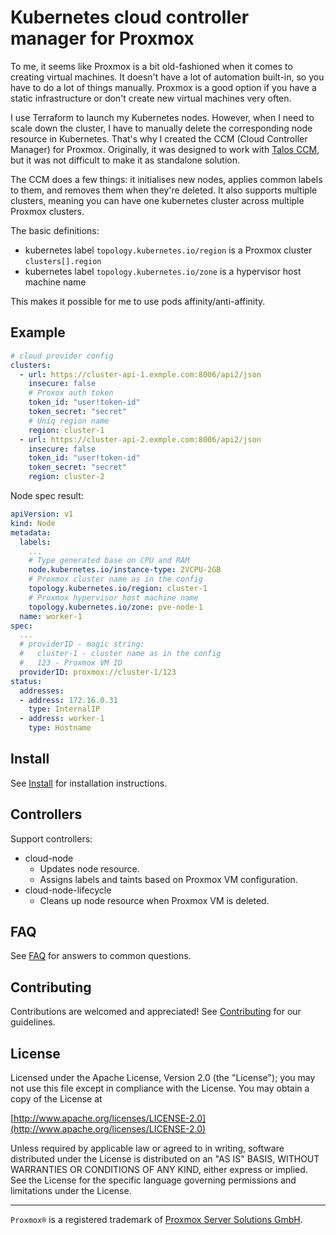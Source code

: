 # Kubernetes cloud controller manager for Proxmox

To me, it seems like Proxmox is a bit old-fashioned when it comes to creating virtual machines.
It doesn't have a lot of automation built-in, so you have to do a lot of things manually.
Proxmox is a good option if you have a static infrastructure or don't create new virtual machines very often.

I use Terraform to launch my Kubernetes nodes.
However, when I need to scale down the cluster, I have to manually delete the corresponding node resource in Kubernetes.
That's why I created the CCM (Cloud Controller Manager) for Proxmox.
Originally, it was designed to work with [Talos CCM](https://github.com/siderolabs/talos-cloud-controller-manager), but it was not difficult to make it as standalone solution.

The CCM does a few things: it initialises new nodes, applies common labels to them, and removes them when they're deleted. It also supports multiple clusters, meaning you can have one kubernetes cluster across multiple Proxmox clusters.

The basic definitions:
* kubernetes label `topology.kubernetes.io/region` is a Proxmox cluster `clusters[].region`
* kubernetes label `topology.kubernetes.io/zone` is a hypervisor host machine name

This makes it possible for me to use pods affinity/anti-affinity.

## Example

```yaml
# cloud provider config
clusters:
  - url: https://cluster-api-1.exmple.com:8006/api2/json
    insecure: false
    # Proxox auth token
    token_id: "user!token-id"
    token_secret: "secret"
    # Uniq region name
    region: cluster-1
  - url: https://cluster-api-2.exmple.com:8006/api2/json
    insecure: false
    token_id: "user!token-id"
    token_secret: "secret"
    region: cluster-2
```

Node spec result:

```yaml
apiVersion: v1
kind: Node
metadata:
  labels:
    ...
    # Type generated base on CPU and RAM
    node.kubernetes.io/instance-type: 2VCPU-2GB
    # Proxmox cluster name as in the config
    topology.kubernetes.io/region: cluster-1
    # Proxmox hypervisor host machine name
    topology.kubernetes.io/zone: pve-node-1
  name: worker-1
spec:
  ...
  # providerID - magic string:
  #   cluster-1 - cluster name as in the config
  #   123 - Proxmox VM ID
  providerID: proxmox://cluster-1/123
status:
  addresses:
  - address: 172.16.0.31
    type: InternalIP
  - address: worker-1
    type: Hostname
```

## Install

See [Install](docs/install.md) for installation instructions.

## Controllers

Support controllers:

* cloud-node
  * Updates node resource.
  * Assigns labels and taints based on Proxmox VM configuration.
* cloud-node-lifecycle
  * Cleans up node resource when Proxmox VM is deleted.

## FAQ

See [FAQ](docs/faq.md) for answers to common questions.

## Contributing

Contributions are welcomed and appreciated!
See [Contributing](CONTRIBUTING.md) for our guidelines.

## License

Licensed under the Apache License, Version 2.0 (the "License");
you may not use this file except in compliance with the License.
You may obtain a copy of the License at

[http://www.apache.org/licenses/LICENSE-2.0](http://www.apache.org/licenses/LICENSE-2.0)

Unless required by applicable law or agreed to in writing, software
distributed under the License is distributed on an "AS IS" BASIS,
WITHOUT WARRANTIES OR CONDITIONS OF ANY KIND, either express or implied.
See the License for the specific language governing permissions and
limitations under the License.

---

`Proxmox®` is a registered trademark of [Proxmox Server Solutions GmbH](https://www.proxmox.com/en/about/company).
